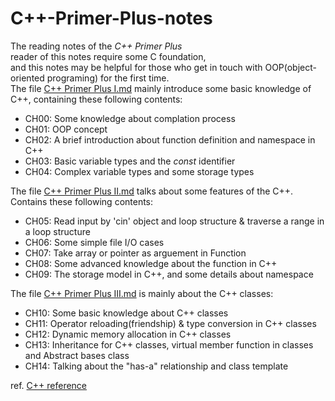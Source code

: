 # C++-Primer-Plus-notes
The reading notes of the *C++ Primer Plus*  
reader of this notes require some C foundation,  
and this notes may be helpful for those who get in touch with OOP(object-oriented programing) for the first time.  
The file [C++ Primer Plus I.md](./C++%20Primer%20Plus.%20I.md) mainly introduce some basic knowledge of C++, containing these following contents:
- CH00: Some knowledge about complation process
- CH01: OOP concept
- CH02: A brief introduction about function definition and namespace in C++
- CH03: Basic variable types and the *const* identifier 
- CH04: Complex variable types and some storage types  

The file [C++ Primer Plus II.md](./C++%20Primer%20Plus.%20II.md) talks about some features of the C++. Contains these following contents:
- CH05: Read input by 'cin' object and loop structure & traverse a range in a loop structure
- CH06: Some simple file I/O cases
- CH07: Take array or pointer as arguement in Function
- CH08: Some advanced knowledge about the function in C++
- CH09: The storage model in C++, and some details about namespace

The file [C++ Primer Plus III.md](./C++%20Primer%20Plus.%20III.md) is mainly about the C++ classes:
- CH10: Some basic knowledge about C++ classes
- CH11: Operator reloading(friendship) & type conversion in C++ classes
- CH12: Dynamic memory allocation in C++ classes
- CH13: Inheritance for C++ classes, virtual member function in classes and Abstract bases class
- CH14: Talking about the "has-a" relationship and class template

ref.
[C++ reference](http://www.cplusplus.com/reference/)
